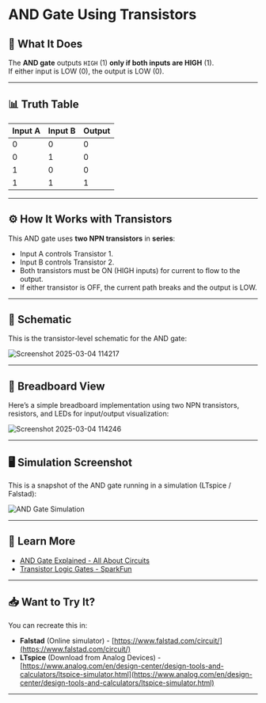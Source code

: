 # AND Gate Using Transistors

## 📝 What It Does

The **AND gate** outputs `HIGH` (1) **only if both inputs are HIGH** (1).  
If either input is LOW (0), the output is LOW (0).

---

## 📊 Truth Table

| Input A | Input B | Output |
|--|--|--|
| 0 | 0 | 0 |
| 0 | 1 | 0 |
| 1 | 0 | 0 |
| 1 | 1 | 1 |

---

## ⚙️ How It Works with Transistors

This AND gate uses **two NPN transistors** in **series**:

- Input A controls Transistor 1.
- Input B controls Transistor 2.
- Both transistors must be ON (HIGH inputs) for current to flow to the output.
- If either transistor is OFF, the current path breaks and the output is LOW.

---

## 📐 Schematic

This is the transistor-level schematic for the AND gate:

![Screenshot 2025-03-04 114217](https://github.com/user-attachments/assets/8ae69a7d-05b8-4112-bbf2-9583f47bd5d7)

---

## 🔌 Breadboard View

Here’s a simple breadboard implementation using two NPN transistors, resistors, and LEDs for input/output visualization:

![Screenshot 2025-03-04 114246](https://github.com/user-attachments/assets/407f1fe2-d6db-41c0-ad53-14187c828ed4)

---

## 🖥️ Simulation Screenshot

This is a snapshot of the AND gate running in a simulation (LTspice / Falstad):

![AND Gate Simulation](AND_gate_simulation.png)

---

## 🔗 Learn More

- [AND Gate Explained - All About Circuits](https://www.allaboutcircuits.com/textbook/digital/chpt-3/and-gates/)
- [Transistor Logic Gates - SparkFun](https://learn.sparkfun.com/tutorials/transistors/applications)

---

## 📥 Want to Try It?

You can recreate this in:

- **Falstad** (Online simulator) - [https://www.falstad.com/circuit/](https://www.falstad.com/circuit/)
- **LTspice** (Download from Analog Devices) - [https://www.analog.com/en/design-center/design-tools-and-calculators/ltspice-simulator.html](https://www.analog.com/en/design-center/design-tools-and-calculators/ltspice-simulator.html)

---




